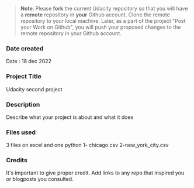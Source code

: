 >**Note**: Please **fork** the current Udacity repository so that you will have a **remote** repository in **your** Github account. Clone the remote repository to your local machine. Later, as a part of the project "Post your Work on Github", you will push your proposed changes to the remote repository in your Github account.

### Date created
Date : 18 dec 2022


### Project Title
Udacity second project

### Description
Describe what your project is about and what it does

### Files used
3 files on excel and one python
1- chicago.csv
2-new_york_city.csv
### Credits
It's important to give proper credit. Add links to any repo that inspired you or blogposts you consulted.
